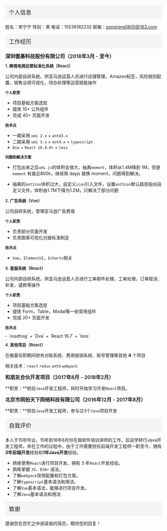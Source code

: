 <div style="margin: 12px 0; font-size: 18px; font-weight: 500; background: #f4f4f4;padding: 10px 12px;border-radius:4px;">个人信息</div>

姓名：宋宁宁					性别：男
电话：15538182232		邮箱：songning0605@163.com

<div style="margin: 12px 0; font-size: 18px; font-weight: 500; background: #f4f4f4;padding: 10px 12px;border-radius:4px;">工作经历</div>

<div style="margin: 10px 0; font-size: 16px; font-weight: 600;">深圳傲基科技股份有限公司（2018年3月 - 至今）</div>

<div style="margin: 10px 0; font-size: 13px; font-weight: 600;">1. 跨境电商运营标准化系统（React）</div>

公司内部自研系统，供亚马逊运营人员进行店铺管理，Amazon标签，风险规则配置，销售业绩可视化，待办处理等运营赋能操作

<div style="margin: 10px 0; font-size: 12px; font-weight: 600;">个人职责</div>

- 项目基础方案选型
- 提炼 10+ 公共组件
- 完成 40+ 页面开发
<div style="margin: 10px 0; font-size: 12px; font-weight: 600;">技术点</div>

- 一期采用 `umi 2.x` + `antd3.x`
- 二期采用 `umi 3.x` + `ant4.x` + `typescript`
- `Dva` + `React 16.8.6+` + `less`

<div style="margin: 10px 0; font-size: 12px; font-weight: 600;">问题和解决方案</div>

- 打包出来之后`umi.js`的体积会很大，抽离`moment`，体积从1.4M降到 1M，但是`moment` 有接近800k，继续用 dayjs 替换 moment，问题得到解决。

- 抽离的`antIcon`体积过大，自定义`icon`引入文件，设置`antIcon`默认路径指向自定义文件，体积由1.7M下降为1.2M，只解决了部分问题

<div style="margin: 10px 0; font-size: 13px; font-weight: 600;">2. 广告系统（Vue）</div>

公司自研系统，管理亚马逊广告费用
<div style="margin: 10px 0; font-size: 12px; font-weight: 600;">个人职责</div>

- 负责部分页面开发
- 负责图表可视化对接标准制定
<div style="margin: 10px 0; font-size: 12px; font-weight: 600;">技术点</div>

- `Vue`，`ElementUI`，`Echarts`相关

<div style="margin: 10px 0; font-size: 13px; font-weight: 600;">3. 客服系统（React）</div>

公司内部自研系统，供亚马逊运营人员进行工单邮件处理，工单处理，订单取消、补发，退款等操作

<div style="margin: 10px 0; font-size: 12px; font-weight: 600;">个人职责</div>

- 项目基础方案选型
- 提炼 Form，Table，Modal等一些常用组件
- 完成 20+ 页面开发
<div style="margin: 10px 0; font-size: 12px; font-weight: 600;">技术点</div>
- `roadhog` + `Dva` + `React 16.7` + `less`

<div style="margin: 10px 0; font-size: 13px; font-weight: 600;">4. 其他项目（React）</div>

在傲基任职期间财务对账系统、费用报销系统、账号管理等其他  **4** 个项目

相关技术：`react` `redux`  `antd` `webpack`



<div style="margin: 10px 0; font-size: 16px; font-weight: 600;">和朋友合伙开发项目（2017年8月 - 2018年2月）</div>

**职责：**担任`Java`开发工程师，同时开始学习开发`React`项目。



<div style="margin: 10px 0; font-size: 16px; font-weight: 600;">北京市网拍天下网络科技有限公司（2016年12月 - 2017年8月）</div>

**职责：**担任`Java`开发工程师，参与过3个`Java`项目开发

<div style="margin: 12px 0; font-size: 18px; font-weight: 500; background: #f4f4f4;padding: 10px 12px;border-radius:4px;">自我评价</div>

本人于15年毕业，15年到16年6月份在做软件培训讲师的工作，后自学转行Java开发工程师，并在工作的过程中，由于工作需要担任前端开发工程师一职至今，拥有**3年前端开发**经验和**1年Java开发**经验。

- 熟练使用`React`进行项目开发，拥有 3 年`React`开发经验。
- 熟练掌握 `JS`、`ES6+` 语法。
- 了解`webpack`常用配置和打包方案。
- 了解`typescript`基本语法和用法。
- 了解`Vue`基本语法，能够进行项目开发。
- 了解`Java`基本语法和用法

<div style="margin: 12px 0; font-size: 18px; font-weight: 500; background: #f4f4f4;padding: 10px 12px;border-radius:4px;">致谢</div>

感谢您在百忙之中阅读我的简历，期待您的回复！